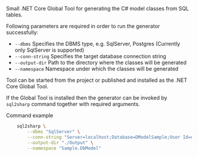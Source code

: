 Small .NET Core Global Tool for generating the C# model classes from SQL tables.

Following parameters are required in order to run the generator successfully:

- `--dbms` Specifies the DBMS type, e.g. SqlServer, Postgres (Currently only SqlServer is supported)
- `--conn-string` Specifies the target database connection string
- `--output-dir` Path to the directory where the classes will be generated
- `--namespace` Namespace under which the classes will be generated

Tool can be started from the project or published and installed as the .NET Core Global Tool.

If the Global Tool is installed then the generator can be invoked by `sql2sharp` command together with required arguments.

Command example

```bash
    sql2sharp \
        --dbms "SqlServer" \
        --conn-string "Server=localhost;Database=DModelSample;User Id=db_model_generator_user;Password=DbModelGen123#;" \
        --output-dir "./Output" \
        --namespace "Sample.DbModel"
```